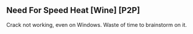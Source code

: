 ## Need For Speed Heat [Wine] [P2P]

Crack not working, even on Windows. Waste of time to brainstorm on it.